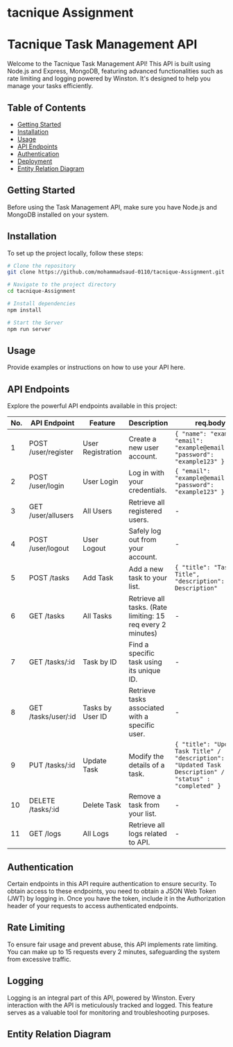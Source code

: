 # tacnique Assignment

# Tacnique Task Management API

Welcome to the Tacnique Task Management API! This API is built using Node.js and Express, MongoDB, featuring advanced functionalities such as rate limiting and logging powered by Winston. It's designed to help you manage your tasks efficiently.

## Table of Contents
- [Getting Started](#getting-started)
- [Installation](#installation)
- [Usage](#usage)
- [API Endpoints](#api-endpoints)
- [Authentication](#authentication)
- [Deployment](#deployment)
- [Entity Relation Diagram](#entity-relation-diagram)

## Getting Started
Before using the Task Management API, make sure you have Node.js and MongoDB installed on your system.

## Installation
To set up the project locally, follow these steps:

```bash
# Clone the repository
git clone https://github.com/mohammadsaud-0110/tacnique-Assignment.git

# Navigate to the project directory
cd tacnique-Assignment

# Install dependencies
npm install

# Start the Server
npm run server
```

## Usage
Provide examples or instructions on how to use your API here.

## API Endpoints
Explore the powerful API endpoints available in this project:

| No. | API Endpoint          | Feature             | Description                                | req.body                                   |
|---- |----------------------|---------------------|--------------------------------------------|-------------------------------------------|
| 1   | POST /user/register   | User Registration   | Create a new user account.                  | `{ "name": "example", "email": "example@email.com", "password": "example123" }` |
| 2   | POST /user/login      | User Login          | Log in with your credentials.               | `{ "email": "example@email.com", "password": "example123" }` |
| 3   | GET /user/allusers    | All Users           | Retrieve all registered users.             | -                                         |
| 4   | POST /user/logout     | User Logout         | Safely log out from your account.           | -                                         |
| 5   | POST /tasks           | Add Task            | Add a new task to your list.                | `{ "title": "Task Title", "description": "Task Description"` |
| 6   | GET /tasks            | All Tasks           | Retrieve all tasks. (Rate limiting: 15 req every 2 minutes) | - |
| 7   | GET /tasks/:id        | Task by ID          | Find a specific task using its unique ID.   | -                                         |
| 8   | GET /tasks/user/:id   | Tasks by User ID    | Retrieve tasks associated with a specific user. | -                                     |
| 9   | PUT /tasks/:id        | Update Task         | Modify the details of a task.               | `{ "title": "Updated Task Title" / "description": "Updated Task Description" / "status" : "completed" }` |
| 10  | DELETE /tasks/:id     | Delete Task         | Remove a task from your list.               | -                                         |
| 11  | GET /logs             | All Logs            | Retrieve all logs related to API.           | -                                         |

## Authentication
Certain endpoints in this API require authentication to ensure security. To obtain access to these endpoints, you need to obtain a JSON Web Token (JWT) by logging in. Once you have the token, include it in the Authorization header of your requests to access authenticated endpoints.

## Rate Limiting
To ensure fair usage and prevent abuse, this API implements rate limiting. You can make up to 15 requests every 2 minutes, safeguarding the system from excessive traffic.

## Logging
Logging is an integral part of this API, powered by Winston. Every interaction with the API is meticulously tracked and logged. This feature serves as a valuable tool for monitoring and troubleshooting purposes.

## Entity Relation Diagram



